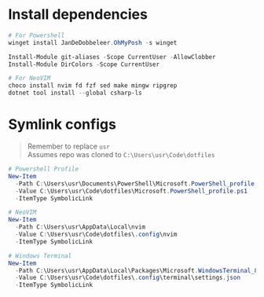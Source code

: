 # Install dependencies

```ps1
# For Powershell
winget install JanDeDobbeleer.OhMyPosh -s winget

Install-Module git-aliases -Scope CurrentUser -AllowClobber
Install-Module DirColors -Scope CurrentUser

# For NeoVIM
choco install nvim fd fzf sed make mingw ripgrep
dotnet tool install --global csharp-ls
```

# Symlink configs

> Remember to replace `usr`  
> Assumes repo was cloned to `C:\Users\usr\Code\dotfiles`

```ps1
# Powershell Profile
New-Item
  -Path C:\Users\usr\Documents\PowerShell\Microsoft.PowerShell_profile.ps1
  -Value C:\Users\usr\Code\dotfiles\Microsoft.PowerShell_profile.ps1
  -ItemType SymbolicLink

# NeoVIM
New-Item
  -Path C:\Users\usr\AppData\Local\nvim
  -Value C:\Users\usr\Code\dotfiles\.config\nvim
  -ItemType SymbolicLink

# Windows Terminal
New-Item
  -Path C:\Users\usr\AppData\Local\Packages\Microsoft.WindowsTerminal_8wekyb3d8bbwe\LocalState\settings.json
  -Value C:\Users\usr\Code\dotfiles\.config\terminal\settings.json
  -ItemType SymbolicLink
```
